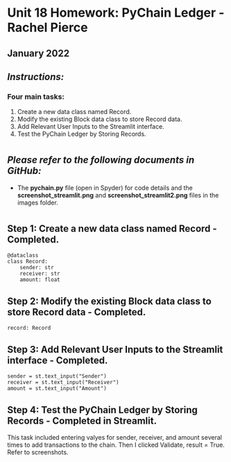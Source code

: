 # Unit 18 Homework: PyChain Ledger - Rachel Pierce
## January 2022

## *Instructions:*
### Four main tasks:
1. Create a new data class named Record.
2. Modify the existing Block data class to store Record data.
3. Add Relevant User Inputs to the Streamlit interface.
4. Test the PyChain Ledger by Storing Records.

#
## *Please refer to the following documents in GitHub:*
- The **pychain.py** file (open in Spyder) for code details and the **screenshot_streamlit.png** and **screenshot_streamlit2.png** files in the images folder.

#

## Step 1: Create a new data class named Record - Completed.
```
@dataclass  
class Record:  
    sender: str  
    receiver: str  
    amount: float  
```

## Step 2: Modify the existing Block data class to store Record data - Completed.  
```
record: Record  
  ```
## Step 3: Add Relevant User Inputs to the Streamlit interface - Completed. 
 ```
sender = st.text_input("Sender")
receiver = st.text_input("Receiver")
amount = st.text_input("Amount")
 ```  
## Step 4: Test the PyChain Ledger by Storing Records - Completed in Streamlit.  
This task included entering valyes for sender, receiver, and amount several times to add transactions to the chain.  Then I clicked Validate, result = True.  Refer to screenshots.






